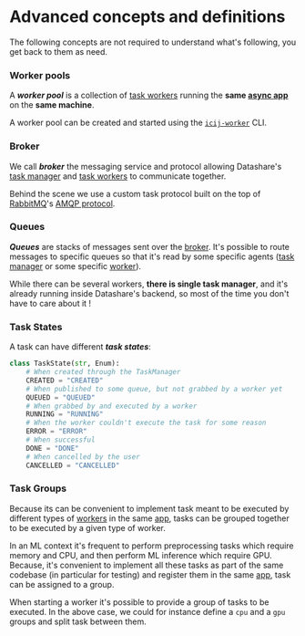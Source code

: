 # Advanced concepts and definitions

The following concepts are not required to understand what's following, you get back to them as need. 

### Worker pools
A ***worker pool*** is a collection of [task workers](./concepts-basic#workers) running the **same [async app](./concepts-basic#app)** on the **same machine**.

A worker pool can be created and started using the [`icij-worker`](https://github.com/ICIJ/icij-python/tree/main/icij-worker) CLI. 

### Broker

We call ***broker*** the messaging service and protocol allowing Datashare's [task manager](./concepts-basic#task-manager) and [task workers](./concepts-basic#workers) to communicate together.   

Behind the scene we use a custom task protocol built on the top of [RabbitMQ](https://www.rabbitmq.com/)'s [AMQP protocol](https://en.wikipedia.org/wiki/Advanced_Message_Queuing_Protocol).

### Queues
***Queues*** are stacks of messages sent over the [broker](#broker). It's possible to route messages to specific queues so that it's read by some specific agents ([task manager](./concepts-basic#task-manager) or some specific [worker](./concepts-basic#workers)).

While there can be several workers, **there is single task manager**, and it's already running inside Datashare's backend, so most of the time you don't have to care about it !

### Task States

A task can have different ***task states***:
```python
class TaskState(str, Enum):
    # When created through the TaskManager
    CREATED = "CREATED"
    # When published to some queue, but not grabbed by a worker yet
    QUEUED = "QUEUED"
    # When grabbed by and executed by a worker
    RUNNING = "RUNNING"
    # When the worker couldn't execute the task for some reason
    ERROR = "ERROR"
    # When successful
    DONE = "DONE"
    # When cancelled by the user
    CANCELLED = "CANCELLED"
```

### Task Groups

Because its can be convenient to implement task meant to be executed by different types of [workers](./concepts-basic.md#workers) in the same [app](./concepts-basic.md#app),
tasks can be grouped together to be executed by a given type of worker. 

In an ML context it's frequent to perform preprocessing tasks which require memory and CPU, and then perform ML inference which require GPU. 
Because, it's convenient to implement all these tasks as part of the same codebase (in particular for testing) and register them in the same [app](./concepts-basic.md#app), task can be assigned to a group.

When starting a worker it's possible to provide a group of tasks to be executed. In the above case, we could for instance define a `cpu` and a `gpu` groups and split task between them.